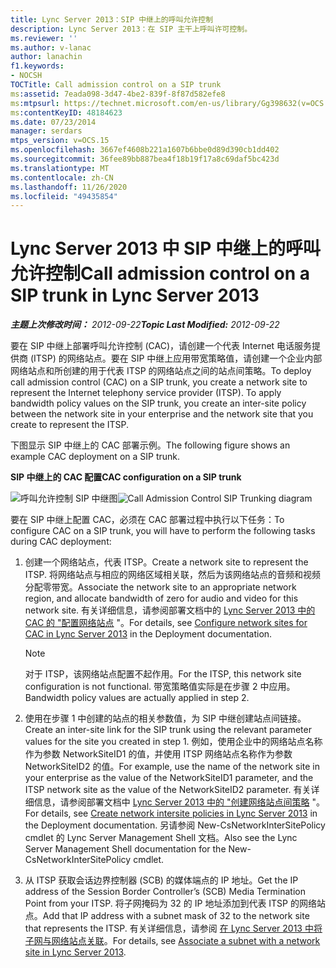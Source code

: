 ```yaml
---
title: Lync Server 2013：SIP 中继上的呼叫允许控制
description: Lync Server 2013：在 SIP 主干上呼叫许可控制。
ms.reviewer: ''
ms.author: v-lanac
author: lanachin
f1.keywords:
- NOCSH
TOCTitle: Call admission control on a SIP trunk
ms:assetid: 7eada098-3d47-4be2-839f-8f87d582efe8
ms:mtpsurl: https://technet.microsoft.com/en-us/library/Gg398632(v=OCS.15)
ms:contentKeyID: 48184623
ms.date: 07/23/2014
manager: serdars
mtps_version: v=OCS.15
ms.openlocfilehash: 3667ef4608b221a1607b6bbe0d89d390cb1dd402
ms.sourcegitcommit: 36fee89bb887bea4f18b19f17a8c69daf5bc423d
ms.translationtype: MT
ms.contentlocale: zh-CN
ms.lasthandoff: 11/26/2020
ms.locfileid: "49435854"
---
```

# <a name="call-admission-control-on-a-sip-trunk-in-lync-server-2013"></a><span data-ttu-id="145ee-103">Lync Server 2013 中 SIP 中继上的呼叫允许控制</span><span class="sxs-lookup"><span data-stu-id="145ee-103">Call admission control on a SIP trunk in Lync Server 2013</span></span>

<div data-xmlns="http://www.w3.org/1999/xhtml">

<div class="topic" data-xmlns="http://www.w3.org/1999/xhtml" data-msxsl="urn:schemas-microsoft-com:xslt" data-cs="https://msdn.microsoft.com/">

<div data-asp="https://msdn2.microsoft.com/asp">



</div>

<div id="mainSection">

<div id="mainBody"><span data-ttu-id="145ee-104">

<span> </span></span><span class="sxs-lookup"><span data-stu-id="145ee-104">

<span> </span></span></span>

<span data-ttu-id="145ee-105">_**主题上次修改时间：** 2012-09-22_</span><span class="sxs-lookup"><span data-stu-id="145ee-105">_**Topic Last Modified:** 2012-09-22_</span></span>

<span data-ttu-id="145ee-p101">要在 SIP 中继上部署呼叫允许控制 (CAC)，请创建一个代表 Internet 电话服务提供商 (ITSP) 的网络站点。要在 SIP 中继上应用带宽策略值，请创建一个企业内部网络站点和所创建的用于代表 ITSP 的网络站点之间的站点间策略。</span><span class="sxs-lookup"><span data-stu-id="145ee-p101">To deploy call admission control (CAC) on a SIP trunk, you create a network site to represent the Internet telephony service provider (ITSP). To apply bandwidth policy values on the SIP trunk, you create an inter-site policy between the network site in your enterprise and the network site that you create to represent the ITSP.</span></span>

<span data-ttu-id="145ee-108">下图显示 SIP 中继上的 CAC 部署示例。</span><span class="sxs-lookup"><span data-stu-id="145ee-108">The following figure shows an example CAC deployment on a SIP trunk.</span></span>

<span data-ttu-id="145ee-109">**SIP 中继上的 CAC 配置**</span><span class="sxs-lookup"><span data-stu-id="145ee-109">**CAC configuration on a SIP trunk**</span></span>

<span data-ttu-id="145ee-110">![呼叫允许控制 SIP 中继图](images/Gg398632.276c0d8f-1dd5-4883-8499-c202399ddbe9(OCS.15).jpg "呼叫允许控制 SIP 中继图")</span><span class="sxs-lookup"><span data-stu-id="145ee-110">![Call Admission Control SIP Trunking diagram](images/Gg398632.276c0d8f-1dd5-4883-8499-c202399ddbe9(OCS.15).jpg "Call Admission Control SIP Trunking diagram")</span></span>

<span data-ttu-id="145ee-111">要在 SIP 中继上配置 CAC，必须在 CAC 部署过程中执行以下任务：</span><span class="sxs-lookup"><span data-stu-id="145ee-111">To configure CAC on a SIP trunk, you will have to perform the following tasks during CAC deployment:</span></span>

1.  <span data-ttu-id="145ee-112">创建一个网络站点，代表 ITSP。</span><span class="sxs-lookup"><span data-stu-id="145ee-112">Create a network site to represent the ITSP.</span></span> <span data-ttu-id="145ee-113">将网络站点与相应的网络区域相关联，然后为该网络站点的音频和视频分配零带宽。</span><span class="sxs-lookup"><span data-stu-id="145ee-113">Associate the network site to an appropriate network region, and allocate bandwidth of zero for audio and video for this network site.</span></span> <span data-ttu-id="145ee-114">有关详细信息，请参阅部署文档中的 [Lync Server 2013 中的 CAC 的 "配置网络站点](lync-server-2013-configure-network-sites-for-cac.md) "。</span><span class="sxs-lookup"><span data-stu-id="145ee-114">For details, see [Configure network sites for CAC in Lync Server 2013](lync-server-2013-configure-network-sites-for-cac.md) in the Deployment documentation.</span></span>
    
    <div>
    

    > [!NOTE]  
    > <span data-ttu-id="145ee-115">对于 ITSP，该网络站点配置不起作用。</span><span class="sxs-lookup"><span data-stu-id="145ee-115">For the ITSP, this network site configuration is not functional.</span></span> <span data-ttu-id="145ee-116">带宽策略值实际是在步骤 2 中应用。</span><span class="sxs-lookup"><span data-stu-id="145ee-116">Bandwidth policy values are actually applied in step 2.</span></span>

    
    </div>

2.  <span data-ttu-id="145ee-117">使用在步骤 1 中创建的站点的相关参数值，为 SIP 中继创建站点间链接。</span><span class="sxs-lookup"><span data-stu-id="145ee-117">Create an inter-site link for the SIP trunk using the relevant parameter values for the site you created in step 1.</span></span> <span data-ttu-id="145ee-118">例如，使用企业中的网络站点名称作为参数 NetworkSiteID1 的值，并使用 ITSP 网络站点名称作为参数 NetworkSiteID2 的值。</span><span class="sxs-lookup"><span data-stu-id="145ee-118">For example, use the name of the network site in your enterprise as the value of the NetworkSiteID1 parameter, and the ITSP network site as the value of the NetworkSiteID2 parameter.</span></span> <span data-ttu-id="145ee-119">有关详细信息，请参阅部署文档中 [Lync Server 2013 中的 "创建网络站点间策略](lync-server-2013-create-network-intersite-policies.md) "。</span><span class="sxs-lookup"><span data-stu-id="145ee-119">For details, see [Create network intersite policies in Lync Server 2013](lync-server-2013-create-network-intersite-policies.md) in the Deployment documentation.</span></span> <span data-ttu-id="145ee-120">另请参阅 New-CsNetworkInterSitePolicy cmdlet 的 Lync Server Management Shell 文档。</span><span class="sxs-lookup"><span data-stu-id="145ee-120">Also see the Lync Server Management Shell documentation for the New-CsNetworkInterSitePolicy cmdlet.</span></span>

3.  <span data-ttu-id="145ee-121">从 ITSP 获取会话边界控制器 (SCB) 的媒体端点的 IP 地址。</span><span class="sxs-lookup"><span data-stu-id="145ee-121">Get the IP address of the Session Border Controller’s (SCB) Media Termination Point from your ITSP.</span></span> <span data-ttu-id="145ee-122">将子网掩码为 32 的 IP 地址添加到代表 ITSP 的网络站点。</span><span class="sxs-lookup"><span data-stu-id="145ee-122">Add that IP address with a subnet mask of 32 to the network site that represents the ITSP.</span></span> <span data-ttu-id="145ee-123">有关详细信息，请参阅 [在 Lync Server 2013 中将子网与网络站点关联](lync-server-2013-associate-a-subnet-with-a-network-site.md)。</span><span class="sxs-lookup"><span data-stu-id="145ee-123">For details, see [Associate a subnet with a network site in Lync Server 2013](lync-server-2013-associate-a-subnet-with-a-network-site.md).</span></span>

<span data-ttu-id="145ee-124"></div>

<span> </span>

</div>

</div>

</span><span class="sxs-lookup"><span data-stu-id="145ee-124"></div>

<span> </span>

</div>

</div>

</span></span></div>

